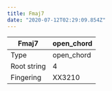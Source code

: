 ```yaml
---
title: Fmaj7
date: "2020-07-12T02:29:09.854Z"
---
```


|Fmaj7|open_chord|
|---|---|
|Type|open_chord|
|Root string|4|
|Fingering|XX3210|

